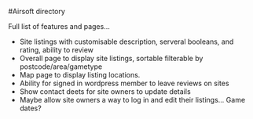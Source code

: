 #Airsoft directory

Full list of features and pages...

* Site listings with customisable description, serveral booleans, and rating, ability to review
* Overall page to display site listings, sortable filterable by postcode/area/gametype
* Map page to display listing locations.
* Ability for signed in wordpress member to leave reviews on sites
* Show contact deets for site owners to update details
* Maybe allow site owners a way to log in and edit their listings... Game dates?
